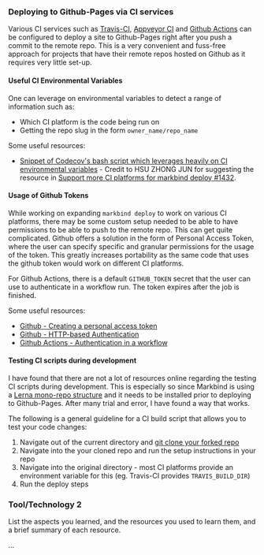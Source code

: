 ### Deploying to Github-Pages via CI services

Various CI services such as [Travis-CI](https://www.travis-ci.com/), [Appveyor CI](https://www.appveyor.com/) and [Github Actions](https://github.com/features/actions) can be configured to deploy a site to Github-Pages right after you push a commit to the remote repo. This is a very convenient and fuss-free approach for projects that have their remote repos hosted on Github as it requires very little set-up.

#### Useful CI Environmental Variables
One can leverage on environmental variables to detect a range of information such as:
- Which CI platform is the code being run on
- Getting the repo slug in the form `owner_name/repo_name`

Some useful resources:
- [Snippet of Codecov's bash script which leverages heavily on CI environmental variables](https://github.com/codecov/codecov-bash/blob/master/codecov#L499-L951) - Credit to HSU ZHONG JUN for suggesting the resource in [Support more CI platforms for markbind deploy #1432](https://github.com/MarkBind/markbind/issues/1432).

#### Usage of Github Tokens
While working on expanding `markbind deploy` to work on various CI platforms, there may be some custom setup needed to be able to have permissions to be able to push to the remote repo. This can get quite complicated. Github offers a solution in the form of Personal Access Token, where the user can specify specific and granular permissions for the usage of the token. This greatly increases portability as the same code that uses the github token would work on different CI platforms.

For Github Actions, there is a default `GITHUB_TOKEN` secret that the user can use to authenticate in a workflow run. The token expires after the job is finished.

Some useful resources:
- [Github - Creating a personal access token](https://docs.github.com/en/github/authenticating-to-github/creating-a-personal-access-token)
- [Github - HTTP-based Authentication](https://docs.github.com/en/developers/apps/authenticating-with-github-apps#http-based-git-access-by-an-installation)
- [Github Actions - Authentication in a workflow](https://docs.github.com/en/actions/reference/authentication-in-a-workflow)
#### Testing CI scripts during development
I have found that there are not a lot of resources online regarding the testing CI scripts during development. This is especially so since Markbind is using a [Lerna mono-repo structure](https://lerna.js.org/) and it needs to be installed prior to deploying to Github-Pages. After many trial and error, I have found a way that works. 

The following is a general guideline for a CI build script that allows you to test your code changes:
1. Navigate out of the current directory and [git clone your forked repo](https://stackoverflow.com/questions/1911109/how-do-i-clone-a-specific-git-branch)
2. Navigate into the your cloned repo and run the setup instructions in your repo
3. Navigate into the original directory - most CI platforms provide an environment variable for this (eg. Travis-CI provides `TRAVIS_BUILD_DIR`)
4. Run the deploy steps

### Tool/Technology 2

List the aspects you learned, and the resources you used to learn them, and a brief summary of each resource.

...